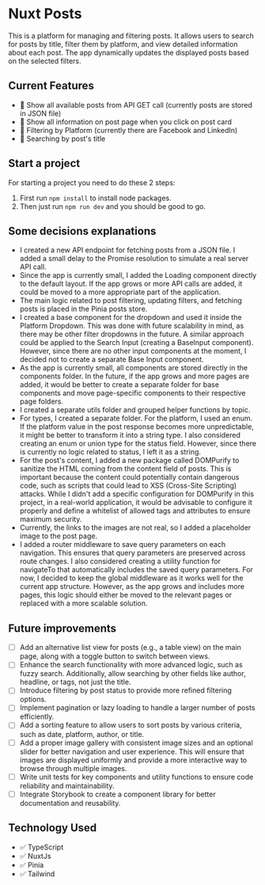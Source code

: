# Nuxt Posts

This is a platform for managing and filtering posts. It allows users to search for posts by title, filter them by platform, and view detailed information about each post. The app dynamically updates the displayed posts based on the selected filters.

## Current Features

- 🧩 Show all available posts from API GET call (currently posts are stored in JSON file)
- 🧩 Show all information on post page when you click on post card
- 🧩 Filtering by Platform (currently there are Facebook and LinkedIn)
- 🧩 Searching by post's title

## Start a project

For starting a project you need to do these 2 steps:

1. First run `npm install` to install node packages.
2. Then just run `npm run dev` and you should be good to go.

## Some decisions explanations

- I created a new API endpoint for fetching posts from a JSON file. I added a small delay to the Promise resolution to simulate a real server API call.
- Since the app is currently small, I added the Loading component directly to the default layout. If the app grows or more API calls are added, it could be moved to a more appropriate part of the application.
- The main logic related to post filtering, updating filters, and fetching posts is placed in the Pinia posts store.
- I created a base component for the dropdown and used it inside the Platform Dropdown. This was done with future scalability in mind, as there may be other filter dropdowns in the future. A similar approach could be applied to the Search Input (creating a BaseInput component). However, since there are no other input components at the moment, I decided not to create a separate Base Input component.
- As the app is currently small, all components are stored directly in the components folder. In the future, if the app grows and more pages are added, it would be better to create a separate folder for base components and move page-specific components to their respective page folders.
- I created a separate utils folder and grouped helper functions by topic.
- For types, I created a separate folder. For the platform, I used an enum. If the platform value in the post response becomes more unpredictable, it might be better to transform it into a string type. I also considered creating an enum or union type for the status field. However, since there is currently no logic related to status, I left it as a string.
- For the post's content, I added a new package called DOMPurify to sanitize the HTML coming from the content field of posts. This is important because the content could potentially contain dangerous code, such as scripts that could lead to XSS (Cross-Site Scripting) attacks. While I didn't add a specific configuration for DOMPurify in this project, in a real-world application, it would be advisable to configure it properly and define a whitelist of allowed tags and attributes to ensure maximum security.
- Currently, the links to the images are not real, so I added a placeholder image to the post page.
- I added a router middleware to save query parameters on each navigation. This ensures that query parameters are preserved across route changes. I also considered creating a utility function for navigateTo that automatically includes the saved query parameters. For now, I decided to keep the global middleware as it works well for the current app structure. However, as the app grows and includes more pages, this logic should either be moved to the relevant pages or replaced with a more scalable solution.

## Future improvements

- [ ] Add an alternative list view for posts (e.g., a table view) on the main page, along with a toggle button to switch between views.
- [ ] Enhance the search functionality with more advanced logic, such as fuzzy search. Additionally, allow searching by other fields like author, headline, or tags, not just the title.
- [ ] Introduce filtering by post status to provide more refined filtering options.
- [ ] Implement pagination or lazy loading to handle a larger number of posts efficiently.
- [ ] Add a sorting feature to allow users to sort posts by various criteria, such as date, platform, author, or title.
- [ ] Add a proper image gallery with consistent image sizes and an optional slider for better navigation and user experience. This will ensure that images are displayed uniformly and provide a more interactive way to browse through multiple images.
- [ ] Write unit tests for key components and utility functions to ensure code reliability and maintainability.
- [ ] Integrate Storybook to create a component library for better documentation and reusability.

## Technology Used

- ✅ TypeScript
- ✅ NuxtJs
- ✅ Pinia
- ✅ Tailwind
